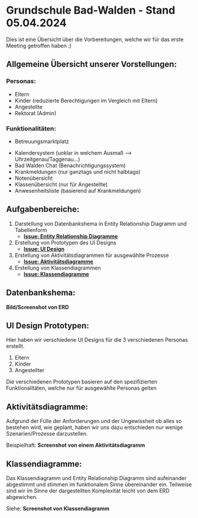 # Grundschule Bad-Walden - Stand 05.04.2024

Dies ist eine Übersicht über die Vorbereitungen, welche wir für das erste Meeting getroffen haben :)

## Allgemeine Übersicht unserer Vorstellungen:
### Personas:

+ Eltern
+ Kinder (reduzierte Berechtigungen im Vergleich mit Eltern)
+ Angestellte
+ Rektorat (Admin)

### Funktionalitäten:

*  Betreuungsmarktplatz
+ Kalendersystem (unklar in welchem Ausmaß --> Uhrzeitgenau/Taggenau...)
+ Bad Walden Chat (Benachrichtigungssystem)
+ Krankmeldungen (nur ganztags und nicht halbtags)
+ Notenübersicht 
+ Klassenübersicht (nur für Angestellte)
+ Anwesenheitsliste (basierend auf Krankmeldungen)

## Aufgabenbereiche:

1. Darstellung von Datenbankshema in Entity Relationship Diagramm und Tabellenform
   + **[Issue: Entity Relationship Diagramme](https://github.com/TimeLegend35/ATDIT2_Group_2/issues/2)**
3. Erstellung von Prototypen des UI Designs
   + **[Issue: UI Design](https://github.com/TimeLegend35/ATDIT2_Group_2/issues/10)**
5. Erstellung von Aktivitätsdiagrammen für ausgewählte Prozesse
   + **[Issue: Aktivitätsdiagramme](https://github.com/TimeLegend35/ATDIT2_Group_2/issues/4)**
7. Erstellung von Klassendiagrammen
   + **[Issue: Klassendiagramme](https://github.com/TimeLegend35/ATDIT2_Group_2/issues/1)**
  
## Datenbankshema:

**Bild/Screenshot von ERD**

## UI Design Prototypen:

Hier haben wir verschiedene UI Designs für die 3 verschiedenen Personas erstellt.
1. Eltern
2. Kinder
3. Angestellter

Die verschiedenen Prototypen basieren auf den spezifizierten Funktionalitäten, welche nur für ausgewählte Personas gelten

## Aktivitätsdiagramme:

Aufgrund der Fülle der Anforderungen und der Ungewissheit ob alles so bestehen wird, wie geplant, haben wir uns dazu entschieden nur wenige Szenarien/Prozesse darzustellen. 

Beispielhaft: **Screenshot von einem Aktivitätsdiagramm**

## Klassendiagramme:

Das Klassendiagramm und Entity Relationship Diagramm sind aufeinander abgestimmt und stimmen im funktionalem Sinne übereinander ein. Teilweise sind wir im Sinne der dargestellten Komplexität leicht von dem ERD abgewichen.

Siehe: **Screenshot von Klassendiagramm**



